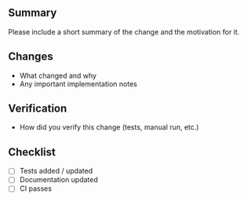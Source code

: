 ## Summary

Please include a short summary of the change and the motivation for it.

## Changes

- What changed and why
- Any important implementation notes

## Verification

- How did you verify this change (tests, manual run, etc.)

## Checklist

- [ ] Tests added / updated
- [ ] Documentation updated
- [ ] CI passes
